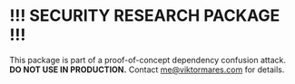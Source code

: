 # !!! SECURITY RESEARCH PACKAGE !!!  
This package is part of a proof-of-concept dependency confusion attack.  
**DO NOT USE IN PRODUCTION.** Contact me@viktormares.com for details.
